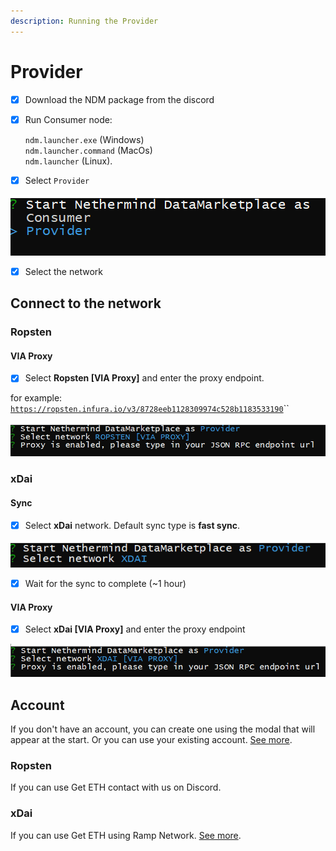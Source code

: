```yaml
---
description: Running the Provider
---
```


# Provider

* [x] Download the NDM package from the discord
* [x] Run Consumer node:

  `ndm.launcher.exe` \(Windows\)   
  `ndm.launcher.command` \(MacOs\)  
  `ndm.launcher` \(Linux\). 

* [x] Select `Provider` 

![](../../.gitbook/assets/image%20%2820%29.png)

* [x] Select the network

## Connect to the network

### Ropsten

#### VIA Proxy

* [x] Select **Ropsten \[VIA Proxy\]** and enter the proxy endpoint.

for example: [`https://ropsten.infura.io/v3/8728eeb1128309974c528b1183533190`](https://ropsten.infura.io/v3/8728eeb1128309974c528b1183533190)\`\`

![](../../.gitbook/assets/image%20%28153%29.png)

### xDai

#### Sync

* [x] Select  **xDai** network. Default sync type is **fast sync**.

![](../../.gitbook/assets/image%20%28158%29.png)

* [x] Wait for the sync to complete \(~1 hour\)

#### VIA Proxy

* [x] Select **xDai \[VIA Proxy\]** and enter the proxy endpoint

![](../../.gitbook/assets/image%20%28154%29.png)

## Account

If you don't have an account, you can create one using the modal that will appear at the start. Or you can use your existing account. [See more](https://docs.nethermind.io/nethermind/nethermind-datamarketplace/ndm-faq#i-already-have-an-account-can-i-use-it).

### Ropsten

If you can use Get ETH contact with us on Discord.

### xDai

If you can use Get ETH using Ramp Network. [See more](https://docs.nethermind.io/nethermind/nethermind-datamarketplace/ndm-faq#i-created-the-account-but-i-still-have-no-money-on-it-what-should-i-do).

